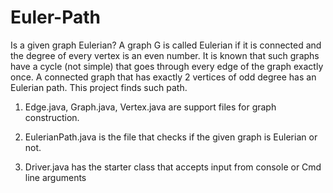 # Euler-Path
Is a given graph Eulerian?  A graph G is called Eulerian if it is connected and the degree of every vertex is an even number.  It is known that such graphs have a cycle (not simple) that goes through every edge of the graph exactly once. A connected graph that has exactly 2 vertices of odd  degree has an Eulerian path. This project finds such path.

1. Edge.java, Graph.java, Vertex.java are support files for graph construction.

2. EulerianPath.java is the file that checks if the given graph is Eulerian or not.

3. Driver.java has the starter class that accepts input from console or Cmd line arguments
